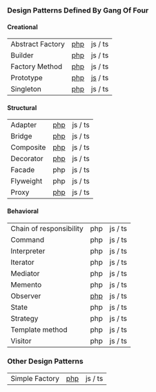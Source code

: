### Design Patterns Defined By Gang Of Four

#### Creational
|                 |                              |     |
|-----------------|:----------------------------:| ---:|
|Abstract Factory |[php](php/AbstractFactory.php)|js / ts |
|Builder          |[php](php/Builder.php)        |js / ts |
|Factory Method   |[php](php/FactoryMethod.php)                      |js / ts |
|Prototype        |[php](php/Prototype.php)      |[js](js/Prototype.js) / ts |
|Singleton        |[php](php/Singleton.php)                         |js / ts |

#### Structural
|   |       |     |
|---|:-----:| ---:|
Adapter |[php](php/Adapter.php) |js / ts 
Bridge |[php](php/Bridge.php) |js / ts 
Composite |[php](php/Composite.php) |js / ts 
Decorator |[php](php/Decorator.php) |js / ts 
Facade |php |js / ts 
Flyweight |php |js / ts 
Proxy |[php](php/Proxy.php) |js / ts 

#### Behavioral
|   |       |     |
|---|:-----:| ---:|
Chain of responsibility |php |js / ts 
Command |php |js / ts 
Interpreter |php |js / ts 
Iterator |php |js / ts 
Mediator  |php |js / ts 
Memento |php |js / ts 
Observer |[php](php/Observer.php) |js / ts 
State  |php |js / ts 
Strategy  |php |js / ts 
Template method  |php |js / ts 
Visitor  |php |js / ts 

### Other Design Patterns
|                 |                              |     |
|-----------------|:----------------------------:| ---:|
Simple Factory |[php](php/SimpleFactory.php)        |js / ts |
